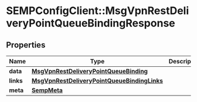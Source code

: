 # SEMPConfigClient::MsgVpnRestDeliveryPointQueueBindingResponse

## Properties
Name | Type | Description | Notes
------------ | ------------- | ------------- | -------------
**data** | [**MsgVpnRestDeliveryPointQueueBinding**](MsgVpnRestDeliveryPointQueueBinding.md) |  | [optional] 
**links** | [**MsgVpnRestDeliveryPointQueueBindingLinks**](MsgVpnRestDeliveryPointQueueBindingLinks.md) |  | [optional] 
**meta** | [**SempMeta**](SempMeta.md) |  | 


